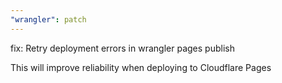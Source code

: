 ```yaml
---
"wrangler": patch
---
```


fix: Retry deployment errors in wrangler pages publish

This will improve reliability when deploying to Cloudflare Pages
